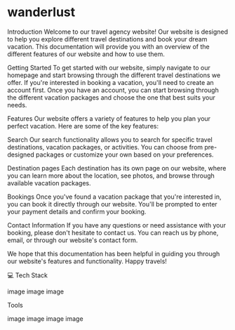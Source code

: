 # wanderlust

Introduction
Welcome to our travel agency website! Our website is designed to help you explore different travel destinations and book your dream vacation. This documentation will provide you with an overview of the different features of our website and how to use them.

Getting Started
To get started with our website, simply navigate to our homepage and start browsing through the different travel destinations we offer. If you're interested in booking a vacation, you'll need to create an account first. Once you have an account, you can start browsing through the different vacation packages and choose the one that best suits your needs.

Features
Our website offers a variety of features to help you plan your perfect vacation. Here are some of the key features:

Search
Our search functionality allows you to search for specific travel destinations, vacation packages, or activities. You can choose from pre-designed packages or customize your own based on your preferences.

Destination pages
Each destination has its own page on our website, where you can learn more about the location, see photos, and browse through available vacation packages.

Bookings
Once you've found a vacation package that you're interested in, you can book it directly through our website. You'll be prompted to enter your payment details and confirm your booking.

Contact Information
If you have any questions or need assistance with your booking, please don't hesitate to contact us. You can reach us by phone, email, or through our website's contact form.

We hope that this documentation has been helpful in guiding you through our website's features and functionality. Happy travels!


💻 Tech Stack

image image image

Tools

image image image image
